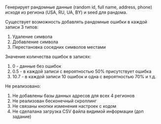 Генерирует рандомные данные (random id, full name, address, phone)
исходя из региона (USA, RU, UA, BY) и seed для рандома.

Существует возможность добавлять рандомные ошибки в каждой записи 3 типов:
1. Удаление символа
2. Добавление символа
3. Перестановка соседних символов местами

Значение количества ошибок в записях:
1. 0 - данные без ошибок
2. 0.5 - в каждой записи с вероятностью 50% присутствует ошибка
3. 10.7 - в каждой записи 10 ошибок и одна с вероятностью 70% и т.д.

Не реализовано:
1. Не добавлены базы данных адресов для всех 4 регионов
2. Не реализован бесконечный скроллинг
3. Не связаны кнопки изменения настроек с кодом
4. Не сделалана загрузка CSV файла видимой информации (доп задание)

